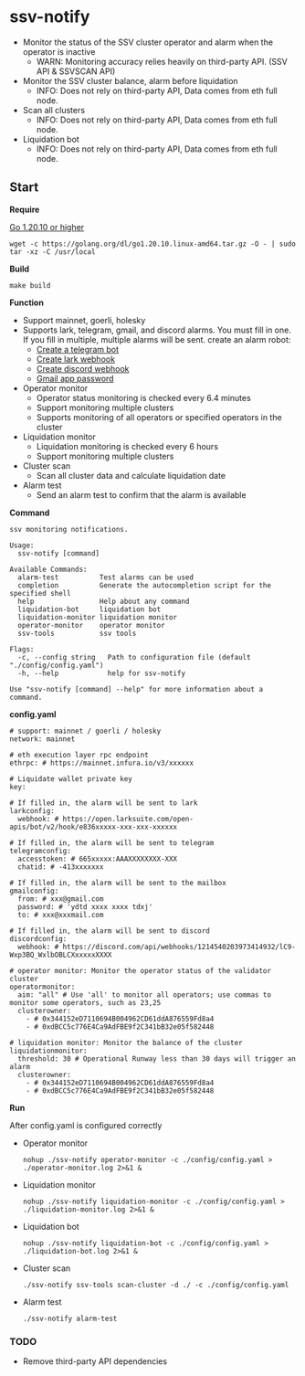 # ssv-notify

- Monitor the status of the SSV cluster operator and alarm when the operator is inactive
  - WARN: Monitoring accuracy relies heavily on third-party API. (SSV API & SSVSCAN API)
- Monitor the SSV cluster balance, alarm before liquidation
  - INFO: Does not rely on third-party API, Data comes from eth full node.
- Scan all clusters
  - INFO: Does not rely on third-party API, Data comes from eth full node.
- Liquidation bot
  - INFO: Does not rely on third-party API, Data comes from eth full node.

## Start

**Require**

[Go 1.20.10 or higher](https://golang.org/dl/)

```
wget -c https://golang.org/dl/go1.20.10.linux-amd64.tar.gz -O - | sudo tar -xz -C /usr/local
```

**Build**

```
make build
```

**Function**

- Support mainnet, goerli, holesky
- Supports lark, telegram, gmail, and discord alarms. You must fill in one. If you fill in multiple, multiple alarms will be sent. create an alarm robot:
  - [Create a telegram bot](https://telegram.me/botfather)
  - [Create lark webhook](https://open.larksuite.com/document/client-docs/bot-v3/add-custom-bot)
  - [Create discord webhook](https://support.discord.com/hc/en-us/articles/228383668-Intro-to-Webhooks)
  - [Gmail app password](https://support.google.com/accounts/answer/185833)
- Operator monitor
  - Operator status monitoring is checked every 6.4 minutes
  - Support monitoring multiple clusters
  - Supports monitoring of all operators or specified operators in the cluster
- Liquidation monitor
  - Liquidation monitoring is checked every 6 hours
  - Support monitoring multiple clusters
- Cluster scan
  - Scan all cluster data and calculate liquidation date
- Alarm test
  - Send an alarm test to confirm that the alarm is available

**Command**

```
ssv monitoring notifications.

Usage:
  ssv-notify [command]

Available Commands:
  alarm-test          Test alarms can be used
  completion          Generate the autocompletion script for the specified shell
  help                Help about any command
  liquidation-bot     liquidation bot
  liquidation-monitor liquidation monitor
  operator-monitor    operator monitor
  ssv-tools           ssv tools

Flags:
  -c, --config string   Path to configuration file (default "./config/config.yaml")
  -h, --help            help for ssv-notify

Use "ssv-notify [command] --help" for more information about a command.
```

**config.yaml**

```
# support: mainnet / goerli / holesky
network: mainnet

# eth execution layer rpc endpoint
ethrpc: # https://mainnet.infura.io/v3/xxxxxx

# Liquidate wallet private key
key:

# If filled in, the alarm will be sent to lark
larkconfig:
  webhook: # https://open.larksuite.com/open-apis/bot/v2/hook/e836xxxxx-xxx-xxx-xxxxxx

# If filled in, the alarm will be sent to telegram
telegramconfig:
  accesstoken: # 665xxxxx:AAAXXXXXXXX-XXX
  chatid: # -413xxxxxxx

# If filled in, the alarm will be sent to the mailbox
gmailconfig:
  from: # xxx@gmail.com
  password: # 'ydtd xxxx xxxx tdxj'
  to: # xxx@xxxmail.com

# If filled in, the alarm will be sent to discord
discordconfig:
  webhook: # https://discord.com/api/webhooks/1214540203973414932/lC9-Wxp3BQ_WxlbOBLCXxxxxxXXXX

# operator monitor: Monitor the operator status of the validator cluster
operatormonitor:
  aim: "all" # Use 'all' to monitor all operators; use commas to monitor some operators, such as 23,25
  clusterowner:
    - # 0x344152eD7110694B004962CD61ddA876559Fd8a4
    - # 0xdBCC5c776E4Ca9AdFBE9f2C341bB32e05f582448

# liquidation monitor: Monitor the balance of the cluster
liquidationmonitor:
  threshold: 30 # Operational Runway less than 30 days will trigger an alarm
  clusterowner:
    - # 0x344152eD7110694B004962CD61ddA876559Fd8a4
    - # 0xdBCC5c776E4Ca9AdFBE9f2C341bB32e05f582448
```

**Run**

After config.yaml is configured correctly

- Operator monitor

  ```
  nohup ./ssv-notify operator-monitor -c ./config/config.yaml > ./operator-monitor.log 2>&1 &
  ```

- Liquidation monitor

  ```
  nohup ./ssv-notify liquidation-monitor -c ./config/config.yaml > ./liquidation-monitor.log 2>&1 &
  ```
- Liquidation bot

  ```
  nohup ./ssv-notify liquidation-bot -c ./config/config.yaml > ./liquidation-bot.log 2>&1 &
  ```
  
- Cluster scan

  ```
  ./ssv-notify ssv-tools scan-cluster -d ./ -c ./config/config.yaml
  ```

- Alarm test

  ```
  ./ssv-notify alarm-test
  ```

  

### TODO

- Remove third-party API dependencies
